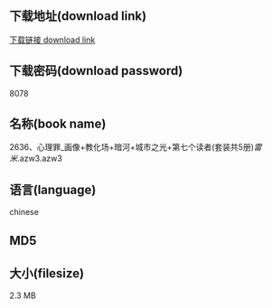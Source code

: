 ## 下载地址(download link)
[下载链接 download link](https://voluble-croquembouche-d321dc.netlify.app/?s=2636%E3%80%81%E5%BF%83%E7%90%86%E7%BD%AA_%E7%94%BB%E5%83%8F%2B%E6%95%99%E5%8C%96%E5%9C%BA%2B%E6%9A%97%E6%B2%B3%2B%E5%9F%8E%E5%B8%82%E4%B9%8B%E5%85%89%2B%E7%AC%AC%E4%B8%83%E4%B8%AA%E8%AF%BB%E8%80%85%28%E5%A5%97%E8%A3%85%E5%85%B15%E5%86%8C%29_%E9%9B%B7%E7%B1%B3_.azw3)

## 下载密码(download password)
8078

## 名称(book name)
2636、心理罪_画像+教化场+暗河+城市之光+第七个读者(套装共5册)_雷米_.azw3.azw3

## 语言(language)
chinese

## MD5


## 大小(filesize)
2.3 MB
